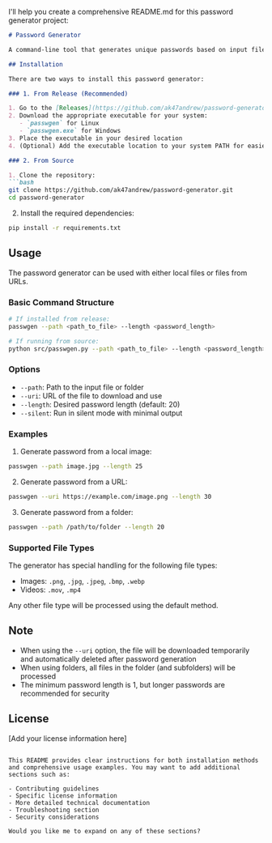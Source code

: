 I'll help you create a comprehensive README.md for this password generator project:

```markdown
# Password Generator

A command-line tool that generates unique passwords based on input files (images, videos, or any other files).

## Installation

There are two ways to install this password generator:

### 1. From Release (Recommended)

1. Go to the [Releases](https://github.com/ak47andrew/password-generator/releases) page
2. Download the appropriate executable for your system:
   - `passwgen` for Linux
   - `passwgen.exe` for Windows
3. Place the executable in your desired location
4. (Optional) Add the executable location to your system PATH for easier access

### 2. From Source

1. Clone the repository:
```bash
git clone https://github.com/ak47andrew/password-generator.git
cd password-generator
```

2. Install the required dependencies:
```bash
pip install -r requirements.txt
```

## Usage

The password generator can be used with either local files or files from URLs.

### Basic Command Structure

```bash
# If installed from release:
passwgen --path <path_to_file> --length <password_length>

# If running from source:
python src/passwgen.py --path <path_to_file> --length <password_length>
```

### Options

- `--path`: Path to the input file or folder
- `--uri`: URL of the file to download and use
- `--length`: Desired password length (default: 20)
- `--silent`: Run in silent mode with minimal output

### Examples

1. Generate password from a local image:
```bash
passwgen --path image.jpg --length 25
```

2. Generate password from a URL:
```bash
passwgen --uri https://example.com/image.png --length 30
```

3. Generate password from a folder:
```bash
passwgen --path /path/to/folder --length 20
```

### Supported File Types

The generator has special handling for the following file types:
- Images: `.png`, `.jpg`, `.jpeg`, `.bmp`, `.webp`
- Videos: `.mov`, `.mp4`

Any other file type will be processed using the default method.

## Note

- When using the `--uri` option, the file will be downloaded temporarily and automatically deleted after password generation
- When using folders, all files in the folder (and subfolders) will be processed
- The minimum password length is 1, but longer passwords are recommended for security

## License

[Add your license information here]
```

This README provides clear instructions for both installation methods and comprehensive usage examples. You may want to add additional sections such as:

- Contributing guidelines
- Specific license information
- More detailed technical documentation
- Troubleshooting section
- Security considerations

Would you like me to expand on any of these sections?
